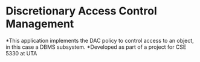 # Discretionary Access Control Management <div class="sidebar-brand-icon rotate-n-15"><i class="fas fa-fingerprint"></i></div>

*This application implements the DAC policy to control access to an object, in this case a DBMS subsystem.
*Developed as part of a project for CSE 5330 at UTA
